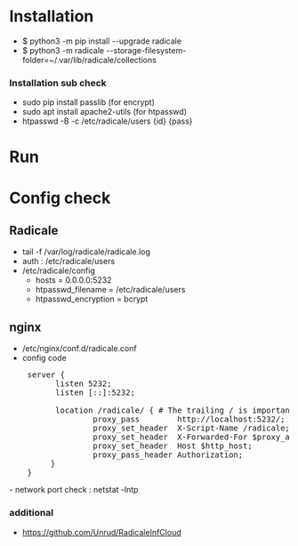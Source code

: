 # Installation
- $ python3 -m pip install --upgrade radicale
- $ python3 -m radicale --storage-filesystem-folder=~/.var/lib/radicale/collections

### Installation sub check 
- sudo pip install passlib (for encrypt)
- sudo apt install apache2-utils (for htpasswd)
- htpasswd -B -c /etc/radicale/users {id} {pass}


# Run

# Config check
## Radicale
-  tail -f /var/log/radicale/radicale.log
-  auth : /etc/radicale/users 
-  /etc/radicale/config
   - hosts = 0.0.0.0:5232
   - htpasswd_filename = /etc/radicale/users
   - htpasswd_encryption = bcrypt

## nginx
-  /etc/nginx/conf.d/radicale.conf
  - config code
    <pre>
     server {
           listen 5232;
           listen [::]:5232;
   
           location /radicale/ { # The trailing / is important!
                   proxy_pass        http://localhost:5232/; # The / is important!
                   proxy_set_header  X-Script-Name /radicale;
                   proxy_set_header  X-Forwarded-For $proxy_add_x_forwarded_for;
                   proxy_set_header  Host $http_host;
                   proxy_pass_header Authorization;
          }
     }
   </pre>
-  network port check : netstat -lntp

### additional 
- https://github.com/Unrud/RadicaleInfCloud
